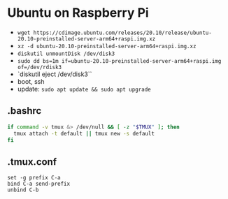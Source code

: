 # Ubuntu on Raspberry Pi

* `wget https://cdimage.ubuntu.com/releases/20.10/release/ubuntu-20.10-preinstalled-server-arm64+raspi.img.xz`
* `xz -d ubuntu-20.10-preinstalled-server-arm64+raspi.img.xz`
* `diskutil unmountDisk /dev/disk3`
* `sudo dd bs=1m if=ubuntu-20.10-preinstalled-server-arm64+raspi.img of=/dev/rdisk3`
* `diskutil eject /dev/disk3``
* boot, ssh
* update: `sudo apt update && sudo apt upgrade`

## .bashrc
```bash
if command -v tmux &> /dev/null && [ -z "$TMUX" ]; then
  tmux attach -t default || tmux new -s default
fi
```

## .tmux.conf
```
set -g prefix C-a
bind C-a send-prefix
unbind C-b
```
